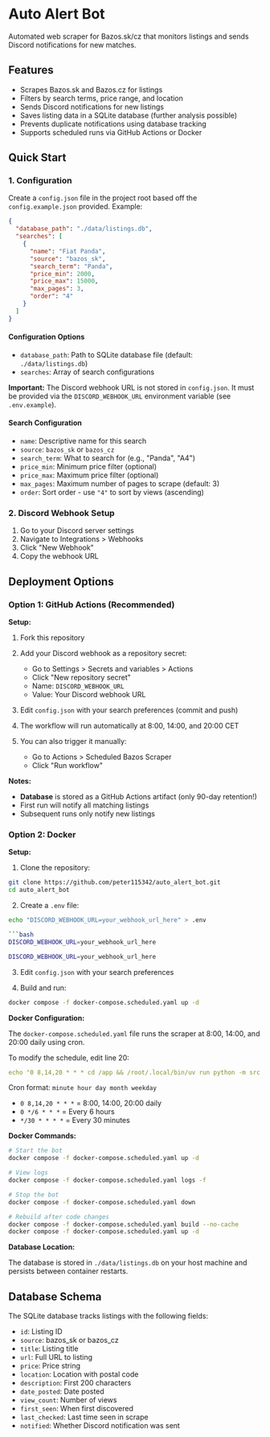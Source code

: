 # Auto Alert Bot

Automated web scraper for Bazos.sk/cz that monitors listings and sends Discord notifications for new matches.

## Features

- Scrapes Bazos.sk and Bazos.cz for listings
- Filters by search terms, price range, and location
- Sends Discord notifications for new listings
- Saves listing data in a SQLite database (further analysis possible)
- Prevents duplicate notifications using database tracking
- Supports scheduled runs via GitHub Actions or Docker

## Quick Start

### 1. Configuration

Create a `config.json` file in the project root based off the `config.example.json` provided. Example:

```json
{
  "database_path": "./data/listings.db",
  "searches": [
    {
      "name": "Fiat Panda",
      "source": "bazos_sk",
      "search_term": "Panda",
      "price_min": 2000,
      "price_max": 15000,
      "max_pages": 3,
      "order": "4"
    }
  ]
}
```

#### Configuration Options

- `database_path`: Path to SQLite database file (default: `./data/listings.db`)
- `searches`: Array of search configurations

**Important:** The Discord webhook URL is not stored in `config.json`. It must be provided via the `DISCORD_WEBHOOK_URL` environment variable (see `.env.example`).

#### Search Configuration

- `name`: Descriptive name for this search
- `source`: `bazos_sk` or `bazos_cz`
- `search_term`: What to search for (e.g., "Panda", "A4")
- `price_min`: Minimum price filter (optional)
- `price_max`: Maximum price filter (optional)
- `max_pages`: Maximum number of pages to scrape (default: 3)
- `order`: Sort order - use `"4"` to sort by views (ascending)

### 2. Discord Webhook Setup

1. Go to your Discord server settings
2. Navigate to Integrations > Webhooks
3. Click "New Webhook"
4. Copy the webhook URL

## Deployment Options

### Option 1: GitHub Actions (Recommended)

**Setup:**

1. Fork this repository

2. Add your Discord webhook as a repository secret:

   - Go to Settings > Secrets and variables > Actions
   - Click "New repository secret"
   - Name: `DISCORD_WEBHOOK_URL`
   - Value: Your Discord webhook URL

3. Edit `config.json` with your search preferences (commit and push)

4. The workflow will run automatically at 8:00, 14:00, and 20:00 CET

5. You can also trigger it manually:
   - Go to Actions > Scheduled Bazos Scraper
   - Click "Run workflow"

**Notes:**

- **Database** is stored as a GitHub Actions artifact (only 90-day retention!)
- First run will notify all matching listings
- Subsequent runs only notify new listings

### Option 2: Docker

**Setup:**

1. Clone the repository:

```bash
git clone https://github.com/peter115342/auto_alert_bot.git
cd auto_alert_bot
```

2. Create a `.env` file:

````bash
echo "DISCORD_WEBHOOK_URL=your_webhook_url_here" > .env

```bash
DISCORD_WEBHOOK_URL=your_webhook_url_here
````

```bash
DISCORD_WEBHOOK_URL=your_webhook_url_here
```

3. Edit `config.json` with your search preferences

4. Build and run:

```bash
docker compose -f docker-compose.scheduled.yaml up -d
```

**Docker Configuration:**

The `docker-compose.scheduled.yaml` file runs the scraper at 8:00, 14:00, and 20:00 daily using cron.

To modify the schedule, edit line 20:

```yaml
echo "0 8,14,20 * * * cd /app && /root/.local/bin/uv run python -m src.main >> /app/data/cron.log 2>&1" > /etc/cron.d/bazos-scraper
```

Cron format: `minute hour day month weekday`

- `0 8,14,20 * * *` = 8:00, 14:00, 20:00 daily
- `0 */6 * * *` = Every 6 hours
- `*/30 * * * *` = Every 30 minutes

**Docker Commands:**

```bash
# Start the bot
docker compose -f docker-compose.scheduled.yaml up -d

# View logs
docker compose -f docker-compose.scheduled.yaml logs -f

# Stop the bot
docker compose -f docker-compose.scheduled.yaml down

# Rebuild after code changes
docker compose -f docker-compose.scheduled.yaml build --no-cache
docker compose -f docker-compose.scheduled.yaml up -d
```

**Database Location:**

The database is stored in `./data/listings.db` on your host machine and persists between container restarts.

## Database Schema

The SQLite database tracks listings with the following fields:

- `id`: Listing ID
- `source`: bazos_sk or bazos_cz
- `title`: Listing title
- `url`: Full URL to listing
- `price`: Price string
- `location`: Location with postal code
- `description`: First 200 characters
- `date_posted`: Date posted
- `view_count`: Number of views
- `first_seen`: When first discovered
- `last_checked`: Last time seen in scrape
- `notified`: Whether Discord notification was sent
